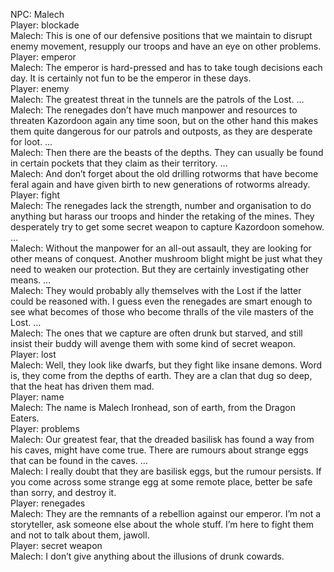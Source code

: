 NPC: Malech  
Player: blockade  
Malech: This is one of our defensive positions that we maintain to disrupt enemy movement, resupply our troops and have an eye on other problems.  
Player: emperor  
Malech: The emperor is hard-pressed and has to take tough decisions each day. It is certainly not fun to be the emperor in these days.  
Player: enemy  
Malech: The greatest threat in the tunnels are the patrols of the Lost. …  
Malech: The renegades don’t have much manpower and resources to threaten Kazordoon again any time soon, but on the other hand this makes them quite dangerous for our patrols and outposts, as they are desperate for loot. …  
Malech: Then there are the beasts of the depths. They can usually be found in certain pockets that they claim as their territory. …  
Malech: And don’t forget about the old drilling rotworms that have become feral again and have given birth to new generations of rotworms already.  
Player: fight  
Malech: The renegades lack the strength, number and organisation to do anything but harass our troops and hinder the retaking of the mines. They desperately try to get some secret weapon to capture Kazordoon somehow. …  
Malech: Without the manpower for an all-out assault, they are looking for other means of conquest. Another mushroom blight might be just what they need to weaken our protection. But they are certainly investigating other means. …  
Malech: They would probably ally themselves with the Lost if the latter could be reasoned with. I guess even the renegades are smart enough to see what becomes of those who become thralls of the vile masters of the Lost. …  
Malech: The ones that we capture are often drunk but starved, and still insist their buddy will avenge them with some kind of secret weapon.  
Player: lost  
Malech: Well, they look like dwarfs, but they fight like insane demons. Word is, they come from the depths of earth. They are a clan that dug so deep, that the heat has driven them mad.  
Player: name  
Malech: The name is Malech Ironhead, son of earth, from the Dragon Eaters.  
Player: problems  
Malech: Our greatest fear, that the dreaded basilisk has found a way from his caves, might have come true. There are rumours about strange eggs that can be found in the caves. …  
Malech: I really doubt that they are basilisk eggs, but the rumour persists. If you come across some strange egg at some remote place, better be safe than sorry, and destroy it.  
Player: renegades  
Malech: They are the remnants of a rebellion against our emperor. I’m not a storyteller, ask someone else about the whole stuff. I’m here to fight them and not to talk about them, jawoll.  
Player: secret weapon  
Malech: I don’t give anything about the illusions of drunk cowards.  
